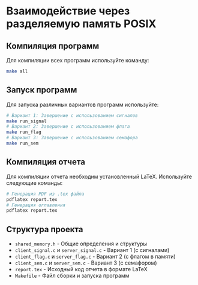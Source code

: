 # Взаимодействие через разделяемую память POSIX
## Компиляция программ
Для компиляции всех программ используйте команду:
```bash
make all
```
## Запуск программ
Для запуска различных вариантов программ используйте:
```bash
# Вариант 1: Завершение с использованием сигналов
make run_signal
# Вариант 2: Завершение с использованием флага
make run_flag
# Вариант 3: Завершение с использованием семафора
make run_sem
```
## Компиляция отчета
Для компиляции отчета необходим установленный LaTeX. Используйте следующие команды:
```bash
# Генерация PDF из .tex файла
pdflatex report.tex
# Генерация оглавления
pdflatex report.tex
```
## Структура проекта
- `shared_memory.h` - Общие определения и структуры
- `client_signal.c` и `server_signal.c` - Вариант 1 (с сигналами)
- `client_flag.c` и `server_flag.c` - Вариант 2 (с флагом в памяти)
- `client_sem.c` и `server_sem.c` - Вариант 3 (с семафором)
- `report.tex` - Исходный код отчета в формате LaTeX
- `Makefile` - Файл сборки и запуска программ
